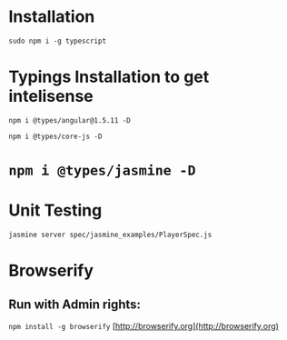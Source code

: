 # Installation
`sudo npm i -g typescript`

# Typings Installation to get intelisense

`npm i @types/angular@1.5.11 -D`

`npm i @types/core-js -D`

`npm i @types/jasmine -D`
=======
# Unit Testing

`jasmine server spec/jasmine_examples/PlayerSpec.js`

# Browserify

## Run with Admin rights:
`npm install -g browserify`
[http://browserify.org](http://browserify.org)
